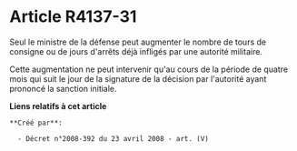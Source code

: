 # Article R4137-31

Seul le ministre de la défense peut augmenter le nombre de tours de consigne ou de jours d'arrêts déjà infligés par une
autorité militaire.

Cette augmentation ne peut intervenir qu'au cours de la période de quatre mois qui suit le jour de la signature de la
décision par l'autorité ayant prononcé la sanction initiale.

**Liens relatifs à cet article**

	**Créé par**:

	  - Décret n°2008-392 du 23 avril 2008 - art. (V)
